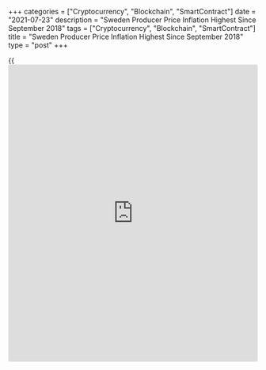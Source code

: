 +++
categories = ["Cryptocurrency", "Blockchain", "SmartContract"]
date = "2021-07-23"
description = "Sweden Producer Price Inflation Highest Since September 2018"
tags = ["Cryptocurrency", "Blockchain", "SmartContract"]
title = "Sweden Producer Price Inflation Highest Since September 2018"
type = "post"
+++

{{<iframe id="large-banner" src="https://www.bounty.group/#slide=12.0" width="100%" height="600" scrolling="no" style="border: 0px solid rgb(216, 221, 230); border-radius: 3px;">}}

Sweden's producer prices increased to the highest level in nearly three
years in June, figures from Statistics Sweden showed on Friday.

The producer price index grew 9.6 percent year-on-year in June,
following a 7.9 percent rise in April. Prices rose for the fifth month
in a row.

The latest inflation was the highest since September 2018, when prices
rose 10.1 percent.

Import prices increased 6.8 percent yearly in June and rose 0.9 percent
from a month ago.

Export prices grew 9.7 percent annually in June and increased 2.1
percent from the previous month.

For comments and feedback [contact](https://www.playgroundfx.com/contact/): editorial@rtt[news](https://www.letsplayfx.com/blog/forex-news-website/).com

[Economic News][1]

 **What parts of the world are seeing the best (and worst) economic
performances lately? Click[here][2] to check out our [Econ Scorecard][2]
and find out! See up-to-the-moment [ranking](https://www.playgroundfx.com/blog/crypto-exchange-ranking/)s for the best and worst
performers in [GDP][3], [unemployment rate][4], [inflation][2] and much
more.**

   1. www.rtt[news](https://www.letsplayfx.com/blog/forex-news-website/).com/Content/EconomicNews.aspx
   2. www.rtt[news](https://www.letsplayfx.com/blog/forex-news-website/).com/economic-scorecard/world-rank/CPI/highest-performance.aspx
   3. www.rtt[news](https://www.letsplayfx.com/blog/forex-news-website/).com/economic-scorecard/world-rank/GDP/highest-performance.aspx
   4. www.rtt[news](https://www.letsplayfx.com/blog/forex-news-website/).com/economic-scorecard/world-rank/unemployment-rate/lowest-performance.aspx